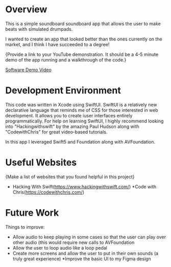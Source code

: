 # Overview

This is a simple soundboard soundboard app that allows the user to make beats with simulated drumpads. 

I wanted to create an app that looked better than the ones currently on the market, and I think I have succeeded to a degree! 

{Provide a link to your YouTube demonstration.  It should be a 4-5 minute demo of the app running and a walkthrough of the code.}

[Software Demo Video](http://youtube.link.goes.here)

# Development Environment

This code was written in Xcode using SwiftUI. SwiftUI is a relatively new declarative language that reminds me of CSS for those interested in web development. It allows you to create iuser interfaces entirely programmatically. For help on learning SwiftUI, I highly recommend looking into "Hackingwithswift" by the amazing Paul Hudson along with "CodewithChris" for great video-based tutorials.

In this app I leveraged Swift5 and Foundation along with AVFoundation. 

# Useful Websites

{Make a list of websites that you found helpful in this project}
* Hacking With Swift(https://www.hackingwithswift.com/)
*Code with Chris(https://codewithchris.com/)

# Future Work

Things to improve:
* Allow audio to keep playing in some cases so that the user can play over other audio (this would require new calls to AVFoundation
* Allow the user to loop audio like a loop pedal
* Create more screens and allow the user to put in their own sounds (a truly great experience)
*Improve the basic UI to my Figma design

